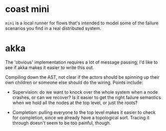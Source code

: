 coast mini
===

`mini` is a local runner for flows that's intended to model some of the
failure scenarios you find in a real distributed system.

akka
===

The 'obvious' implementation requires a lot of message passing; I'd like to see
if akka makes it easier to write this out.

Compiling down the AST, not clear if the actors should be spinning up their own
children or someone else should do the wiring. Points include:

- Supervision: do we want to knock over the whole system when a node crashes, or
  can we recover? Is it easier to get the right failure semantics when we hold
  all the nodes at the top level, or just the roots?

- Completion: pulling everyone to the top level makes it easier to check for
  completion, since we already have a topological sort. Tracing it through
  doesn't seem to be too painful, though.
